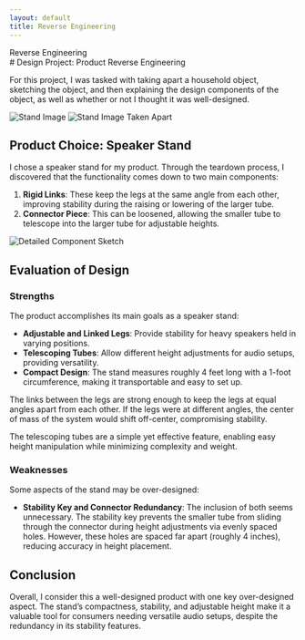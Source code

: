 ```yaml
---
layout: default
title: Reverse Engineering
---
```


<div class="section-title" data-aos="fade-right">Reverse Engineering</div>
<div class="card project-card shadow-sm mb-4" data-aos="fade-up">
  <div class="card-body">
    # Design Project: Product Reverse Engineering

For this project, I was tasked with taking apart a household object, sketching the object, and then explaining the design components of the object, as well as whether or not I thought it was well-designed.

![Stand Image](https://github.com/user-attachments/assets/56f851bb-3214-4997-8adf-617022ebfea8)
![Stand Image Taken Apart](https://github.com/user-attachments/assets/4ed352fa-3dcb-43eb-9d72-7288e2949e8e)

## Product Choice: Speaker Stand

I chose a speaker stand for my product. Through the teardown process, I discovered that the functionality comes down to two main components:
1. **Rigid Links**: These keep the legs at the same angle from each other, improving stability during the raising or lowering of the larger tube.
2. **Connector Piece**: This can be loosened, allowing the smaller tube to telescope into the larger tube for adjustable heights.

![Detailed Component Sketch](https://github.com/user-attachments/assets/3daaf032-1d83-40de-add3-6a1f8dab6ffa)

## Evaluation of Design

### Strengths
The product accomplishes its main goals as a speaker stand:
- **Adjustable and Linked Legs**: Provide stability for heavy speakers held in varying positions.
- **Telescoping Tubes**: Allow different height adjustments for audio setups, providing versatility.
- **Compact Design**: The stand measures roughly 4 feet long with a 1-foot circumference, making it transportable and easy to set up.

The links between the legs are strong enough to keep the legs at equal angles apart from each other. If the legs were at different angles, the center of mass of the system would shift off-center, compromising stability.

The telescoping tubes are a simple yet effective feature, enabling easy height manipulation while minimizing complexity and weight.

### Weaknesses
Some aspects of the stand may be over-designed:
- **Stability Key and Connector Redundancy**: The inclusion of both seems unnecessary. The stability key prevents the smaller tube from sliding through the connector during height adjustments via evenly spaced holes. However, these holes are spaced far apart (roughly 4 inches), reducing accuracy in height placement.

## Conclusion
Overall, I consider this a well-designed product with one key over-designed aspect. The stand’s compactness, stability, and adjustable height make it a valuable tool for consumers needing versatile audio setups, despite the redundancy in its stability features.
  </div>
</div>
